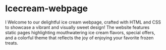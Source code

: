 # Icecream-webpage
I Welcome to our delightful ice cream webpage, crafted with HTML and CSS to showcase a vibrant and visually sweet design! The website features static pages highlighting mouthwatering ice cream flavors, special offers, and a colorful theme that reflects the joy of enjoying your favorite frozen treats.
